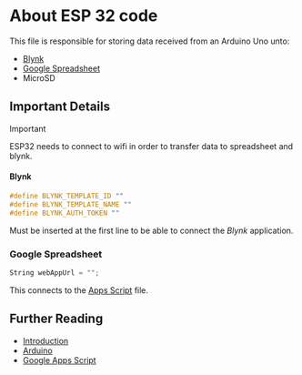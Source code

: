 # About ESP 32 code

This file is responsible for storing data received from an Arduino Uno unto:

- [Blynk](https://blynk.io)
- [Google Spreadsheet](https://docs.google.com/spreadsheets/)
- MicroSD 

## Important Details

> [!IMPORTANT]
> ESP32 needs to connect to wifi in order to transfer data to spreadsheet and blynk.

#### Blynk
```cpp
#define BLYNK_TEMPLATE_ID "" 
#define BLYNK_TEMPLATE_NAME ""
#define BLYNK_AUTH_TOKEN ""  
```
Must be inserted at the first line to be able to connect the _Blynk_ application.

### Google Spreadsheet
```cpp
String webAppUrl = "";
```
This connects to the [Apps Script](https://github.com/enrixk28/PZEM_DATA_LOGGER/tree/main/google_script/PZEM_DATA_LOGGER.gs) file.

## Further Reading
- [Introduction](https://github.com/enrixk28/PZEM_DATA_LOGGER/tree/main/README.md)
- [Arduino](https://github.com/enrixk28/PZEM_DATA_LOGGER/tree/main/arduino_code/ARDUINO.md)
- [Google Apps Script](https://github.com/enrixk28/PZEM_DATA_LOGGER/tree/main/google_script/APPSCRIPT.md)
